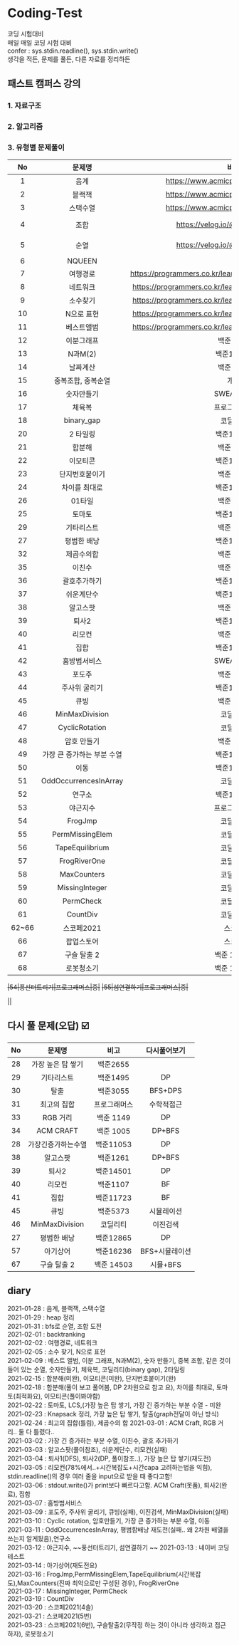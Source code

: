 # Coding-Test  
코딩 시험대비  
매일 매일 코딩 시험 대비  
confer : sys.stdin.readline(), sys.stdin.write()   
생각을 적든, 문제를 풀든, 다른 자료를 정리하든  

## 패스트 캠퍼스 강의  
### 1. 자료구조  
### 2. 알고리즘  
### 3. 유형별 문제풀이  
|No|문제명|비고|다시풀어보기|
|:---:|:---:|:---:|:---:|
|1|음계|https://www.acmicpc.net/problem/2920||
|2|블랙잭|https://www.acmicpc.net/problem/2798||
|3|스택수열|https://www.acmicpc.net/problem/1874|다시|
|4|조합|https://velog.io/@jiffydev/algo-52|https://github.com/Chuck2Win/Coding-Test/blob/master/DFS%2CBFS.ipynb||
|5|순열|https://velog.io/@jiffydev/algo-52|https://github.com/Chuck2Win/Coding-Test/blob/master/DFS%2CBFS.ipynb||
|6|NQUEEN||BackTracking|
|7|여행경로|https://programmers.co.kr/learn/courses/30/lessons/43164#|DFS or Back Tracking-풀이봐야함..|
|8|네트워크|https://programmers.co.kr/learn/courses/30/lessons/43162||
|9|소수찾기|https://programmers.co.kr/learn/courses/30/lessons/42839||
|10|N으로 표현|https://programmers.co.kr/learn/courses/30/lessons/42895|X||
|11|베스트앨범|https://programmers.co.kr/learn/courses/30/lessons/42579||HASH|
|12|이분그래프|백준1707|시간초과...|graph, if|
|13|N과M(2)|백준15650||dfs_조합|
|14|날짜계산|백준1476|bruteforce||
|15|중복조합, 중복순열|개인|||
|16|숫자만들기|SWEA4008|같은 것이 들어있는 순열||
|17|체육복|프로그래머스|greedy||
|18|binary_gap|코딜리티|완전탐색||
|20|2 타일링|백준11726|DP|나는 수학적으로 접근했음, 다른 사람 풀이를 토대로 DP접근법을 배움|
|21|합분해|백준2225|DFS|✡|
|22|이모티콘|백준14226|DFS|미완|
|23|단지번호붙이기|백준2667|BFS|BFS 확장 버전 - 참조할 것|
|24|차이를 최대로|백준10819|BF||
|26|01타일|백준1904|DP||
|25|토마토|백준10819|BFS|copy의 시간복잡도 O(N), 이 문제를 통해 bfs 살짝 맛봄, 좌표 이동 행 열로 나는 한다|
|29|기타리스트|백준1495|DP|one hot coding 느낌|
|27|평범한 배낭|백준12865|DP|DP의 기본|
|32|제곱수의합|백준1699|DP||
|35|이친수|백준2193|DP||
|36|괄호추가하기|백준16637|BruteForce,DFS||
|37|쉬운계단수|백준10844|DP||
|38|알고스팟|백준1261|DP+BFS||
|39|퇴사2|백준14501|DP|퇴사 또 못함..|
|40|리모컨|백준1107|BF|시간복잡도, 시간Capa 고려법!|  
|41|집합|백준11723|BF|sys.stdout.write(), 개행문자고려법|  
|42|홈방범서비스|SWEA2117|BFS||  
|43|포도주|백준2156|DP||  
|44|주사위 굴리기|백준14499|시뮬레이션|첫 시뮬레이션 ㅎㅎ 구현만 하면 될듯|  
|45|큐빙|백준5373|시뮬레이션|이거.. 극혐.. 재도전..|  
|46|MinMaxDivision|코딜리티|이진검색|DFS로 해서 시간초과|  
|47|CyclicRotation|코딜리티|array||  
|48|암호 만들기|백준1759|BF||   
|49|가장 큰 증가하는 부분 수열|백준11055|DP|가장 긴 증가하는 부분 수열의 변형|   
|50|이동|백준11048|BFS를 가장한 DP문제||      
|51|OddOccurrencesInArray|코딜리티|배열+Dict||       
|52|연구소|백준14502|DFS+BFS||      
|53|야근지수|프로그래머스|heap||     
|54|FrogJmp|코딜리티|array||         
|55|PermMissingElem|코딜리티|array||        
|56|TapeEquilibrium|코딜리티|array||        
|57|FrogRiverOne|코딜리티|array||        
|58|MaxCounters|코딜리티|array|max의 시간복잡도 O(N), 진짜 최악의경우|  
|59|MissingInteger|코딜리티|array||  
|60|PermCheck|코딜리티|array||  
|61|CountDiv|코딜리티|PrefixSums||    
|62~66|스코페2021|스코페|DP,BFS,구현||    
|66|팝업스토어|스코페|DP||  
|67|구슬 탈출 2|백준 13460|시뮬+BFS|접근 잘못하니 노답이네.. 30분/30분/30분|  
|68|로봇청소기|백준 14503|시뮬||    




~~|54|풍선터트리기|프로그래머스|중|~~
~~|55|섬연결하기|프로그래머스|중|~~   




||




## 다시 풀 문제(오답) ☑️
|No|문제명|비고|다시풀어보기|
|:---:|:---:|:---:|:---:|
|28|가장 높은 탑 쌓기|백준2655||도전|
|29|기타리스트|백준1495|DP|one hot coding 느낌|
|30|탈출|백준3055|BFS+DPS||
|31|최고의 집합|프로그래머스|수학적접근||
|33|RGB 거리|백준 1149|DP||
|34|ACM CRAFT|백준 1005|DP+BFS||
|28|가장긴증가하는수열|백준11053|DP|틀림|
|38|알고스팟|백준1261|DP+BFS|풀이참조|
|39|퇴사2|백준14501|DP|퇴사 또 못함..|
|40|리모컨|백준1107|BF|BF의 끝판왕인듯|  
|41|집합|백준11723|BF|set이 무겁다고 함.|  
|45|큐빙|백준5373|시뮬레이션|이거.. 극혐.. 재도전..|  
|46|MinMaxDivision|코딜리티|이진검색|DFS로 해서 시간초과|  
|27|평범한 배낭|백준12865|DP|왜 2차원 배열을 쓰는지 알게됨.|  
|57|아기상어|백준16236|BFS+시뮬레이션|문제 3번 읽자|  
|67|구슬 탈출 2|백준 14503|시뮬+BFS|접근 잘못하니 노답이네.. 30분/30분/30분|  
## diary  

2021-01-28 : 음계, 블랙잭, 스택수열  
2021-01-29 : heap 정리  
2021-01-31 : bfs로 순열, 조합 도전  
2021-02-01 : backtranking  
2021-02-02 : 여행경로, 네트워크  
2021-02-05 : 소수 찾기, N으로 표현  
2021-02-09 : 베스트 앨범, 이분 그래프, N과M(2), 숫자 만들기, 중복 조합, 같은 것이 들어 있는 순열, 숫자만들기, 체육복, 코딜리티(binary gap), 2타일링  
2021-02-15 : 합분해(미완), 이모티콘(미완), 단지번호붙이기(완)  
2021-02-18 : 합분해(풀이 보고 풀어봄, DP 2차원으로 참고 요), 차이를 최대로, 토마토(최적화요), 이모티콘(풀이봐야함)  
2021-02-22 : 토마토, LCS,(가장 높은 탑 쌓기, 가장 긴 증가하는 부분 수열 - 미완  
2021-02-23 : Knapsack 정리, 가장 높은 탑 쌓기, 탈출(graph전달이 아닌 방식)
2021-02-24 : 최고의 집합(틀림), 제곱수의 합
2021-03-01 : ACM Craft, RGB 거리.. 둘 다 틀렸다..  
2021-03-02 : 가장 긴 증가하는 부분 수열, 이친수, 괄호 추가하기  
2021-03-03 : 알고스팟(풀이참조), 쉬운계단수, 리모컨(실패)   
2021-03-04 : 퇴사1(DFS), 퇴사2(DP, 풀이참조..), 가장 높은 탑 쌓기(재도전)  
2021-03-05 : 리모컨(78%에서..+시간복잡도+시간capa 고려하는법을 익힘), stdin.readline()의 경우 여러 줄을 input으로 받을 때 좋다고함!  
2021-03-06 : stdout.write()가 print보다 빠르다고함. ACM Craft(못품), 퇴사2(완료), 집합  
2021-03-07 : 홈방범서비스  
2021-03-09 : 포도주, 주사위 굴리기, 큐빙(실패), 이진검색, MinMaxDivision(실패)     
2021-03-10 : Cyclic rotation, 암호만들기, 가장 큰 증가하는 부분 수열, 이동  
2021-03-11 : OddOccurrencesInArray, 평범함배낭 재도전(실패.. 왜 2차원 배열을 쓰는지 알게됬음),연구소  
2021-03-12 : 야근지수, ~~풍선터트리기, 섬연결하기  ~~
2021-03-13 : 네이버 코딩테스트  
2021-03-14 : 아기상어(재도전요)  
2021-03-16 : FrogJmp,PermMissingElem,TapeEquilibrium(시간복잡도),MaxCounters(진짜 최악으로만 구성된 경우), FrogRiverOne  
2021-03-17 : MissingInteger, PermCheck  
2021-03-19 : CountDiv  
2021-03-20 : 스코페2021(4솔)    
2021-03-21 : 스코페2021(5번)  
2021-03-23 : 스코페2021(6번), 구슬탈출2(무작정 하는 것이 아니라 생각하고 접근하자), 로봇청소기      




